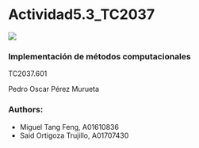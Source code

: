 # Actividad5.3_TC2037

<img src=https://javier.rodriguez.org.mx/projects/itesm-artwork />

### Implementación de métodos computacionales

TC2037.601

Pedro Oscar Pérez Murueta

### Authors:
- Miguel Tang Feng, A01610836
- Said Ortigoza Trujillo, A01707430
